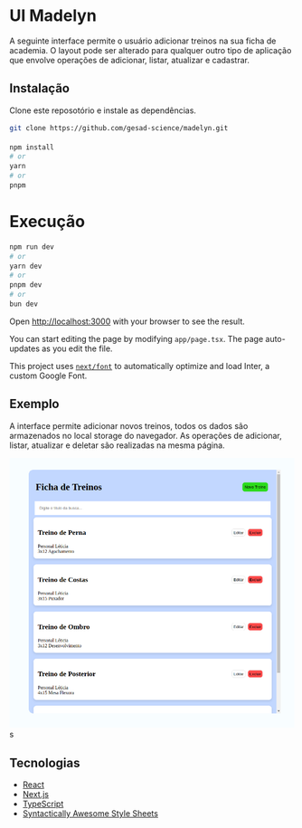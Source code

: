 
# UI Madelyn


A seguinte interface permite o usuário adicionar treinos na sua ficha de academia. O layout pode ser alterado para qualquer outro tipo de aplicação que envolve operações de adicionar, listar, atualizar e cadastrar. 

## Instalação

Clone este reposotório e instale as dependências.

```bash
git clone https://github.com/gesad-science/madelyn.git

npm install
# or
yarn
# or
pnpm

```

# Execução

```bash
npm run dev
# or
yarn dev
# or
pnpm dev
# or
bun dev
```

Open [http://localhost:3000](http://localhost:3000) with your browser to see the result.

You can start editing the page by modifying `app/page.tsx`. The page auto-updates as you edit the file.

This project uses [`next/font`](https://nextjs.org/docs/basic-features/font-optimization) to automatically optimize and load Inter, a custom Google Font.

## Exemplo 

A interface permite adicionar novos treinos, todos os dados são armazenados no local storage do navegador. As operações de adicionar, listar, atualizar e deletar são realizadas na mesma página.

![alt text](UI.png)
s

## Tecnologias

- [React](https://reactjs.org/)
- [Next.js](https://nextjs.org/)
- [TypeScript](https://www.typescriptlang.org/)
- [Syntactically Awesome Style Sheets](https://sass-lang.com/)



